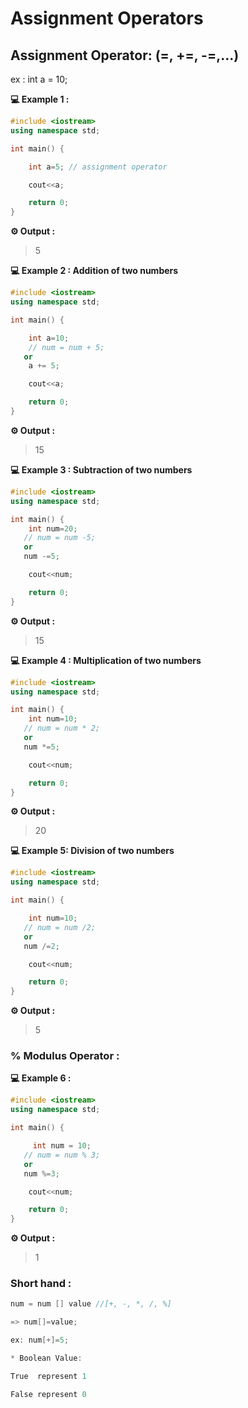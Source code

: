 # Assignment Operators

## Assignment Operator: (=, +=, -=,...)

ex : int a = 10;

**💻 Example 1 :**

```cpp
#include <iostream>
using namespace std;

int main() {

    int a=5; // assignment operator

    cout<<a;

    return 0;
}
```

**⚙️ Output :**

> 5

**💻 Example 2 : Addition of two numbers**

```cpp
#include <iostream>
using namespace std;

int main() {

    int a=10;
    // num = num + 5;
   or
    a += 5;

    cout<<a;

    return 0;
}
```

**⚙️ Output :**

> 15

**💻 Example 3 : Subtraction of two numbers**

```cpp
#include <iostream>
using namespace std;

int main() {
    int num=20;
   // num = num -5;
   or
   num -=5;

    cout<<num;

    return 0;
}
```

**⚙️ Output :**

> 15

**💻 Example 4 : Multiplication of two numbers**

```cpp
#include <iostream>
using namespace std;

int main() {
    int num=10;
   // num = num * 2;
   or
   num *=5;

    cout<<num;

    return 0;
}
```

**⚙️ Output :**

> 20

**💻 Example 5: Division of two numbers**

```cpp
#include <iostream>
using namespace std;

int main() {

    int num=10;
   // num = num /2;
   or
   num /=2;

    cout<<num;

    return 0;
}
```

**⚙️ Output :**

> 5

### % Modulus Operator :

**💻 Example 6 :**

```cpp
#include <iostream>
using namespace std;

int main() {

     int num = 10;
   // num = num % 3;
   or
   num %=3;

    cout<<num;

    return 0;
}
```

**⚙️ Output :**

> 1

### Short hand :

```cpp
num = num [] value //[+, -, *, /, %]

=> num[]=value;

ex: num[+]=5;
```

```cpp
* Boolean Value:

True  represent 1

False represent 0
```
